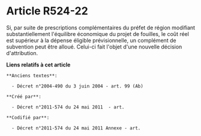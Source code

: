 # Article R524-22

Si, par suite de prescriptions complémentaires du préfet de région modifiant substantiellement l'équilibre économique du
projet de fouilles, le coût réel est supérieur à la dépense éligible prévisionnelle, un complément de subvention peut être
alloué. Celui-ci fait l'objet d'une nouvelle décision d'attribution.

**Liens relatifs à cet article**

	**Anciens textes**:

	  - Décret n°2004-490 du 3 juin 2004 - art. 99 (Ab)

	**Créé par**:

	  - Décret n°2011-574 du 24 mai 2011  - art.

	**Codifié par**:

	  - Décret n°2011-574 du 24 mai 2011 Annexe - art.
